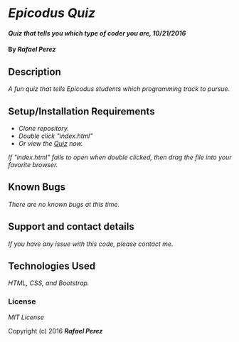 # _Epicodus Quiz_

#### _Quiz that tells you which type of coder you are, 10/21/2016_

#### By _**Rafael Perez**_

## Description

_A fun quiz that tells Epicodus students which programming track to pursue._

## Setup/Installation Requirements

* _Clone repository._
* _Double click "index.html"_
* _Or view the [Quiz](http://allrecipes.com/) now._


_If "index.html" fails to open when double clicked, then drag the file into your favorite browser._

## Known Bugs

_There are no known bugs at this time._

## Support and contact details

_If you have any issue with this code, please contact me._

## Technologies Used

_HTML, CSS, and Bootstrap._

### License

*MIT License*

Copyright (c) 2016 **_Rafael Perez_**
